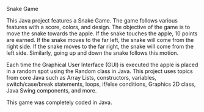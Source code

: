 Snake Game

This Java project features a Snake Game.
The game follows various features with a score, colors, and design.
The objective of the game is to move the snake towards the apple. If the snake touches the apple, 10 points are earned. If the snake moves to the far left, the snake will come from the right side. If the snake moves to the far right, the snake will come from the left side. Similarly, going up and down the snake follows this motion.

Each time the Graphical User Interface (GUI) is executed the apple is placed in a random spot using the Random class in Java. This project uses topics from core Java such as Array Lists, constructors, variables, switch/case/break statements, loops, if/else conditions, Graphics 2D class, Java Swing components, and more.


This game was completely coded in Java.
